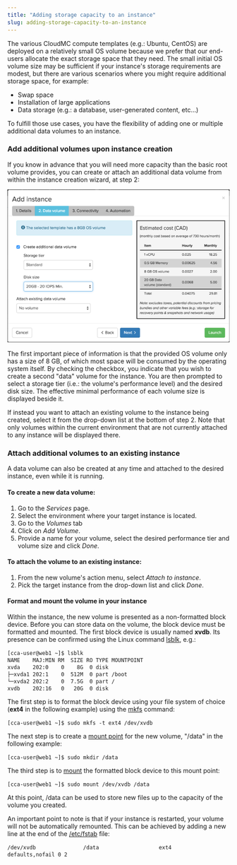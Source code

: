 ```yaml
---
title: "Adding storage capacity to an instance"
slug: adding-storage-capacity-to-an-instance
---
```



The various CloudMC compute templates (e.g.: Ubuntu, CentOS) are deployed on a relatively small OS volume because we prefer that our end-users allocate the exact storage space that they need. The small initial OS volume size may be sufficient if your instance's storage requirements are modest, but there are various scenarios where you might require additional storage space, for example:

- Swap space
- Installation of large applications
- Data storage (e.g.: a database, user-generated content, etc...)

To fulfill those use cases, you have the flexibility of adding one or multiple additional data volumes to an instance.

### Add additional volumes upon instance creation
If you know in advance that you will need more capacity than the basic root volume provides, you can create or attach an additional data volume from within the instance creation wizard, at step 2:

![Additional volume](/assets/secondary-volume-en.png)

The first important piece of information is that the provided OS volume only has a size of 8 GB, of which most space will be consumed by the operating system itself. By checking the checkbox, you indicate that you wish to create a second "data" volume for the instance. You are then prompted to select a storage tier (i.e.: the volume's performance level) and the desired disk size. The effective minimal performance of each volume size is displayed beside it.

If instead you want to attach an existing volume to the instance being created, select it from the drop-down list at the bottom of step 2. Note that only volumes within the current environment that are not currently attached to any instance will be displayed there.

### Attach additional volumes to an existing instance
A data volume can also be created at any time and attached to the desired instance, even while it is running.

#### To create a new data volume:

1. Go to the *Services* page.
1. Select the environment where your target instance is located.
1. Go to the *Volumes* tab
1. Click on *Add Volume*.
1. Provide a name for your volume, select the desired performance tier and volume size and click *Done*.

#### To attach the volume to an existing instance:

1. From the new volume's action menu, select *Attach to instance*.
1. Pick the target instance from the drop-down list and click *Done*.

#### Format and mount the volume in your instance
Within the instance, the new volume is presented as a non-formatted block device. Before you can store data on the volume, the block device must be formatted and mounted. The first block device is usually named **xvdb**. Its presence can be confirmed using the Linux command [lsblk](http://manpages.courier-mta.org/htmlman8/lsblk.8.html), e.g.:

```
[cca-user@web1 ~]$ lsblk
NAME    MAJ:MIN RM  SIZE RO TYPE MOUNTPOINT
xvda    202:0    0    8G  0 disk
├─xvda1 202:1    0  512M  0 part /boot
└─xvda2 202:2    0  7.5G  0 part /
xvdb    202:16   0   20G  0 disk
```

The first step is to format the block device using your file system of choice (**ext4** in the following example) using the [mkfs](http://www.unixtutorial.org/2014/07/how-to-use-mkfs/) command:

```
[cca-user@web1 ~]$ sudo mkfs -t ext4 /dev/xvdb
```

The next step is to create a [mount point](http://www.linfo.org/mount_point.html) for the new volume, "/data" in the following example:

```
[cca-user@web1 ~]$ sudo mkdir /data
```

The third step is to [mount](http://www.linfo.org/mounting.html) the formatted block device to this mount point:

```
[cca-user@web1 ~]$ sudo mount /dev/xvdb /data
```

At this point, /data can be used to store new files up to the capacity of the volume you created.

An important point to note is that if your instance is restarted, your volume will not be automatically remounted. This can be achieved by adding a new line at the end of the [/etc/fstab](http://www.linfo.org/etc_fstab.html) file:

```
/dev/xvdb               /data                   ext4    defaults,nofail 0 2
```
